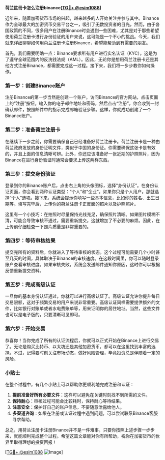 **荷兰註冊卡怎么注册binance[[TG💪+ @esim1088](https://t.me/s/esim1088)]**

近年来，随着加密货币市场的兴起，越来越多的人开始关注并参与其中。Binance作为全球最大的加密货币交易平台之一，吸引了无数投资者的目光。然而，由于各国政策的不同，很多用户在注册Binance时会遇到一些困难，尤其是对于那些希望使用荷兰注册卡进行身份验证的用户来说，这可能是一个不小的挑战。今天，我们就来详细聊聊如何用荷兰注册卡注册Binance，希望能帮助到有需要的朋友。

首先，我们需要明确一点：Binance要求所有用户进行实名认证（KYC），这是为了遵守全球范围内的反洗钱法规（AML）。因此，无论你是想用荷兰注册卡还是其他方式注册Binance，都需要完成这一过程。接下来，我们将一步步教你如何操作。

### 第一步：创建Binance账户

注册Binance的第一步当然是创建一个账户。访问Binance的官方网站，点击页面上的“注册”按钮。输入你的电子邮件地址和密码，然后点击“注册”。你会收到一封确认邮件，按照邮件中的指示完成邮箱验证步骤。这样，你就成功创建了一个Binance账户。

### 第二步：准备荷兰注册卡

在继续下一步之前，你需要确保自己已经准备好荷兰注册卡。荷兰注册卡是一种由荷兰政府发放的身份证明文件，类似于中国的身份证。你需要确保这张卡是有效的，并且上面的信息清晰可辨。此外，你还应该准备好一张近期的护照照片，因为Binance在进行身份验证时通常会要求上传这两样东西。

### 第三步：提交身份验证

登录到你的Binance账户后，点击右上角的头像图标，选择“身份认证”。在身份认证页面，你会看到两种认证类型：“个人”和“企业”。如果你只是个人用户，那就选择“个人”选项。接下来，系统会提示你填写一些基本信息，比如你的姓名、出生日期等。填写完毕后，上传你的荷兰注册卡正反面的照片以及护照照片。

这里有一个小技巧：在拍照时尽量保持光线充足，确保照片清晰。如果图片模糊不清，可能会导致审核不通过，需要重新提交，这就增加了不必要的麻烦。因此，在上传前仔细检查一下照片质量是非常重要的。

### 第四步：等待审核结果

提交完所有的资料后，你就进入了等待审核的状态。这个过程可能需要几个小时甚至几天的时间，具体取决于Binance的审核速度。在这段时间里，你可以随时登录账户查看审核进度。如果审核失败，系统会发送邮件通知你原因，这时你可以根据反馈重新提交资料。

### 第五步：完成高级认证

一旦你的基本身份认证通过，你就可以进行高级认证了。高级认证允许你提升每日交易限额，这对于频繁交易的用户来说非常重要。高级认证同样需要提供额外的文件，比如银行对账单或者水电费账单等，用来证明你的居住地址。当然，这些文件也可以是电子版的，只要清晰可见即可。

### 第六步：开始交易

恭喜你！当你完成了所有的认证流程后，你就可以正式开始在Binance上进行交易了。无论是购买比特币、以太坊还是其他加密货币，都可以在这里找到丰富的选择。不过，记得要时刻关注市场动态，做好风险管理，毕竟投资总是伴随着一定的风险。

### 小贴士

在整个过程中，有几个小贴士可以帮助你更顺利地完成注册和认证：

1. **提前准备好所有必要文件**：这样可以避免在关键时刻找不到所需的文件。
2. **保持耐心**：审核过程可能会比较耗时，保持耐心等待结果。
3. **注意安全**：保护好自己的账户信息，不要随意泄露给他人。
4. **多渠道咨询**：如果在注册或认证过程中遇到问题，可以尝试联系Binance客服寻求帮助。

总之，用荷兰注册卡注册Binance并不是一件难事，只要你按照上述步骤一步步来，就能顺利完成整个过程。希望这篇文章能对你有所帮助，祝你在加密货币的世界里取得理想的投资回报！

[[TG💪+ @esim1088](https://t.me/s/esim1088) ![Image](https://i.postimg.cc/4NQfJmqS/Snipaste-2025-05-13-00-14-12.png)]